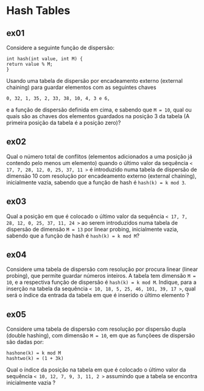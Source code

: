# Hash Tables

## ex01

Considere a seguinte função de dispersão:

    int hash(int value, int M) {
    return value % M;
    }

Usando uma tabela de dispersão por encadeamento externo (external chaining) para guardar elementos com as seguintes chaves

    0, 32, 1, 35, 2, 33, 38, 10, 4, 3 e 6,

e a função de dispersão definida em cima, e sabendo que `M = 10`, qual ou quais são as chaves dos elementos guardados na posição 3 da tabela (A primeira posição da tabela é a posição zero)?

## ex02

Qual o número total de conflitos (elementos adicionados a uma posição já contendo pelo menos um elemento) quando o último valor da sequência `< 17, 7, 28, 12, 0, 25, 37, 11 >` é introduzido numa tabela de dispersão de dimensão 10 com resolução por encadeamento externo (external chaining), inicialmente vazia, sabendo que a função de hash é `hash(k) = k mod 3`.

## ex03

Qual a posição em que é colocado o último valor da sequência `< 17, 7, 28, 12, 0, 25, 37, 11, 24 >` ao serem introduzidos numa tabela de dispersão de dimensão `M = 13` por linear probing, inicialmente vazia, sabendo que a função de hash é `hash(k) = k mod M`?

## ex04

Considere uma tabela de dispersão com resolução por procura linear (linear probing), que permite guardar números inteiros. A tabela tem dimensão `M = 10`, e a respectiva função de dispersão é `hash(k) = k mod M`. Indique, para a inserção na tabela da sequência `< 10, 18, 5, 25, 46, 101, 39, 17 >`, qual será o índice da entrada da tabela em que é inserido o último elemento ?

## ex05

Considere uma tabela de dispersão com resolução por dispersão dupla (double hashing), com dimensão `M = 10`, em que as funçõees de dispersão são dadas por:

    hashone(k) = k mod M
    hashtwo(k) = (1 + 3k)

Qual o índice da posição na tabela em que é colocado o último valor da sequência `< 10, 12, 7, 9, 3, 11, 2 >` assumindo que a tabela se encontra inicialmente vazia ?
